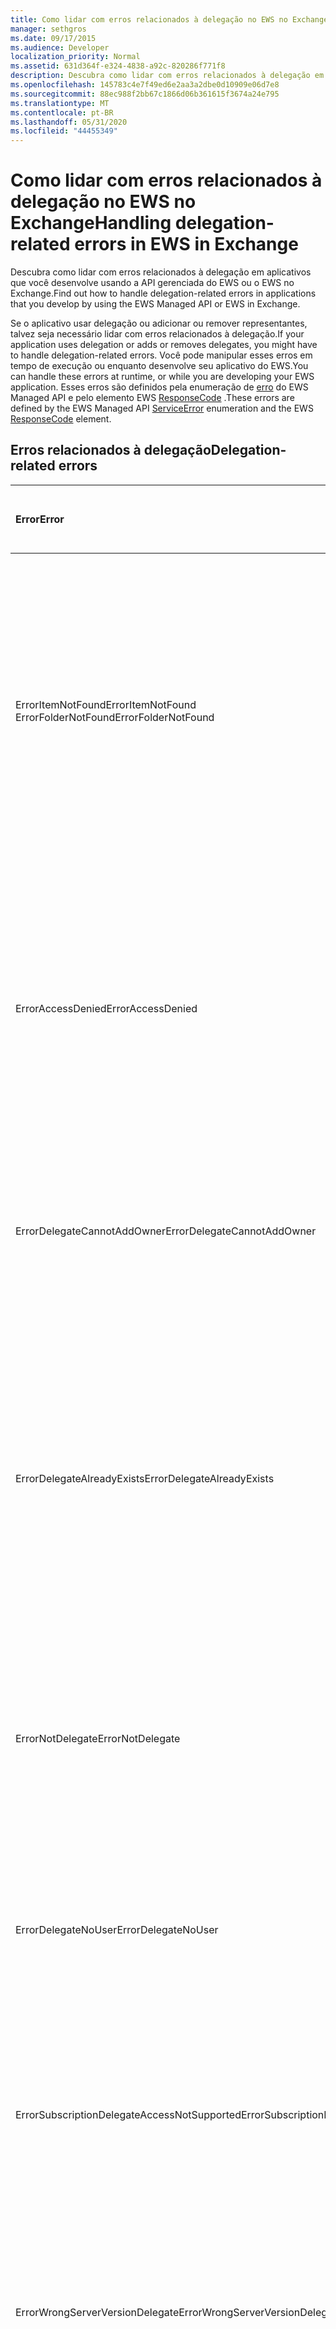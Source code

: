 ```yaml
---
title: Como lidar com erros relacionados à delegação no EWS no Exchange
manager: sethgros
ms.date: 09/17/2015
ms.audience: Developer
localization_priority: Normal
ms.assetid: 631d364f-e324-4838-a92c-820286f771f8
description: Descubra como lidar com erros relacionados à delegação em aplicativos que você desenvolve usando a API gerenciada do EWS ou o EWS no Exchange.
ms.openlocfilehash: 145783c4e7f49ed6e2aa3a2dbe0d10909e06d7e8
ms.sourcegitcommit: 88ec988f2bb67c1866d06b361615f3674a24e795
ms.translationtype: MT
ms.contentlocale: pt-BR
ms.lasthandoff: 05/31/2020
ms.locfileid: "44455349"
---
```

# <a name="handling-delegation-related-errors-in-ews-in-exchange"></a><span data-ttu-id="e7ccf-103">Como lidar com erros relacionados à delegação no EWS no Exchange</span><span class="sxs-lookup"><span data-stu-id="e7ccf-103">Handling delegation-related errors in EWS in Exchange</span></span>

<span data-ttu-id="e7ccf-104">Descubra como lidar com erros relacionados à delegação em aplicativos que você desenvolve usando a API gerenciada do EWS ou o EWS no Exchange.</span><span class="sxs-lookup"><span data-stu-id="e7ccf-104">Find out how to handle delegation-related errors in applications that you develop by using the EWS Managed API or EWS in Exchange.</span></span>
  
<span data-ttu-id="e7ccf-105">Se o aplicativo usar delegação ou adicionar ou remover representantes, talvez seja necessário lidar com erros relacionados à delegação.</span><span class="sxs-lookup"><span data-stu-id="e7ccf-105">If your application uses delegation or adds or removes delegates, you might have to handle delegation-related errors.</span></span> <span data-ttu-id="e7ccf-106">Você pode manipular esses erros em tempo de execução ou enquanto desenvolve seu aplicativo do EWS.</span><span class="sxs-lookup"><span data-stu-id="e7ccf-106">You can handle these errors at runtime, or while you are developing your EWS application.</span></span> <span data-ttu-id="e7ccf-107">Esses erros são definidos pela enumeração de [erro](https://msdn.microsoft.com/library/microsoft.exchange.webservices.data.serviceerror%28v=exchg.80%29.aspx) do EWS Managed API e pelo elemento EWS [ResponseCode](https://msdn.microsoft.com/library/4b84d670-74c9-4d6d-84e7-f0a9f76f0d93%28Office.15%29.aspx) .</span><span class="sxs-lookup"><span data-stu-id="e7ccf-107">These errors are defined by the EWS Managed API [ServiceError](https://msdn.microsoft.com/library/microsoft.exchange.webservices.data.serviceerror%28v=exchg.80%29.aspx) enumeration and the EWS [ResponseCode](https://msdn.microsoft.com/library/4b84d670-74c9-4d6d-84e7-f0a9f76f0d93%28Office.15%29.aspx) element.</span></span> 
  
## <a name="delegation-related-errors"></a><span data-ttu-id="e7ccf-108">Erros relacionados à delegação</span><span class="sxs-lookup"><span data-stu-id="e7ccf-108">Delegation-related errors</span></span>

|<span data-ttu-id="e7ccf-109">**Error**</span><span class="sxs-lookup"><span data-stu-id="e7ccf-109">**Error**</span></span>|<span data-ttu-id="e7ccf-110">**Ocorre quando você tenta...**</span><span class="sxs-lookup"><span data-stu-id="e7ccf-110">**Occurs when you try to…**</span></span>|<span data-ttu-id="e7ccf-111">**Manipulá-lo pelo …**</span><span class="sxs-lookup"><span data-stu-id="e7ccf-111">**Handle it by…**</span></span>|
|:-----|:-----|:-----|
|<span data-ttu-id="e7ccf-112">ErrorItemNotFound</span><span class="sxs-lookup"><span data-stu-id="e7ccf-112">ErrorItemNotFound</span></span>  <br/> <span data-ttu-id="e7ccf-113">ErrorFolderNotFound</span><span class="sxs-lookup"><span data-stu-id="e7ccf-113">ErrorFolderNotFound</span></span>  <br/> |<span data-ttu-id="e7ccf-114">Executar uma operação em uma caixa de correio, pasta ou item que você não tem acesso.</span><span class="sxs-lookup"><span data-stu-id="e7ccf-114">Perform an operation on a mailbox, folder, or item that you do not have access to.</span></span>  <br/> |<span data-ttu-id="e7ccf-115">Atualizando as permissões do representante para permitir que eles acessem a pasta ou o item chamando o método da API gerenciada do EWS [UpdateDelegates](https://msdn.microsoft.com/library/microsoft.exchange.webservices.data.exchangeservice.updatedelegates%28v=exchg.80%29.aspx) ou a operação EWS do [UpdateDelegate](https://msdn.microsoft.com/library/03f618ac-ad1a-4772-9b81-c5bb0f12d6ab%28Office.15%29.aspx) e, em seguida, repetindo a solicitação.</span><span class="sxs-lookup"><span data-stu-id="e7ccf-115">Updating the delegate's permissions to enable them to access the folder or item by calling the [UpdateDelegates](https://msdn.microsoft.com/library/microsoft.exchange.webservices.data.exchangeservice.updatedelegates%28v=exchg.80%29.aspx) EWS Managed API method or the [UpdateDelegate](https://msdn.microsoft.com/library/03f618ac-ad1a-4772-9b81-c5bb0f12d6ab%28Office.15%29.aspx) EWS operation, and then retrying the request.</span></span>  <br/> |
|<span data-ttu-id="e7ccf-116">ErrorAccessDenied</span><span class="sxs-lookup"><span data-stu-id="e7ccf-116">ErrorAccessDenied</span></span>  <br/> |<span data-ttu-id="e7ccf-117">Modifique um item que você não tem privilégios suficientes para modificar.</span><span class="sxs-lookup"><span data-stu-id="e7ccf-117">Modify an item that you do not have sufficient privileges to modify.</span></span>  <br/> |<span data-ttu-id="e7ccf-118">Atualização de suas permissões de representante chamando o método de API gerenciada do EWS **UpdateDelegate** ou a operação do EWS do **UpdateDelegate** e, em seguida, repetindo a solicitação.</span><span class="sxs-lookup"><span data-stu-id="e7ccf-118">Updating your delegate permissions by calling the **UpdateDelegate** EWS Managed API method or the **UpdateDelegate** EWS operation, and then retrying the request.</span></span>  <br/> |
|<span data-ttu-id="e7ccf-119">ErrorDelegateCannotAddOwner</span><span class="sxs-lookup"><span data-stu-id="e7ccf-119">ErrorDelegateCannotAddOwner</span></span>  <br/> |<span data-ttu-id="e7ccf-120">Tente adicionar o proprietário da caixa de correio como um representante à sua própria caixa de correio.</span><span class="sxs-lookup"><span data-stu-id="e7ccf-120">Attempt to add the mailbox owner as a delegate to their own mailbox.</span></span>  <br/> |<span data-ttu-id="e7ccf-121">[Adicionar um usuário diferente como um representante](how-to-add-and-remove-delegates-by-using-ews-in-exchange.md), não o proprietário da caixa de correio.</span><span class="sxs-lookup"><span data-stu-id="e7ccf-121">[Adding a different user as a delegate](how-to-add-and-remove-delegates-by-using-ews-in-exchange.md), not the mailbox owner.</span></span>  <br/> |
|<span data-ttu-id="e7ccf-122">ErrorDelegateAlreadyExists</span><span class="sxs-lookup"><span data-stu-id="e7ccf-122">ErrorDelegateAlreadyExists</span></span>  <br/> |<span data-ttu-id="e7ccf-123">Adicionar o representante quando o representante já existir.</span><span class="sxs-lookup"><span data-stu-id="e7ccf-123">Add the delegate when the delegate already exists.</span></span>  <br/> |<span data-ttu-id="e7ccf-124">Não faz nada, porque o representante já existe para o proprietário da caixa de correio.</span><span class="sxs-lookup"><span data-stu-id="e7ccf-124">Doing nothing, because the delegate already exists for the mailbox owner.</span></span> <span data-ttu-id="e7ccf-125">Ou, se você estiver tentando alterar as permissões de um representante existente, use o método **UpdateDelegates** ou a operação **UpdateDelegate** .</span><span class="sxs-lookup"><span data-stu-id="e7ccf-125">Or, if you're trying to change the permissions of an existing delegate, then use the **UpdateDelegates** method or the **UpdateDelegate** operation.</span></span>  <br/> |
|<span data-ttu-id="e7ccf-126">ErrorNotDelegate</span><span class="sxs-lookup"><span data-stu-id="e7ccf-126">ErrorNotDelegate</span></span>  <br/> |<span data-ttu-id="e7ccf-127">Modificar permissões de representante para um usuário que não tem permissões de representante para a caixa de correio.</span><span class="sxs-lookup"><span data-stu-id="e7ccf-127">Modify delegate permissions for a user who has no delegate permissions for the mailbox.</span></span>  <br/> |<span data-ttu-id="e7ccf-128">[Adicionar o usuário como um representante](how-to-add-and-remove-delegates-by-using-ews-in-exchange.md) para a caixa de correio antes de tentar atualizar ou remover suas permissões.</span><span class="sxs-lookup"><span data-stu-id="e7ccf-128">[Adding the user as a delegate](how-to-add-and-remove-delegates-by-using-ews-in-exchange.md) for the mailbox before attempting to update or remove their permissions.</span></span>  <br/> |
|<span data-ttu-id="e7ccf-129">ErrorDelegateNoUser</span><span class="sxs-lookup"><span data-stu-id="e7ccf-129">ErrorDelegateNoUser</span></span>  <br/> |<span data-ttu-id="e7ccf-130">Modificar permissões de representante para um usuário que não está no AD DS (serviço de domínio Active Directory).</span><span class="sxs-lookup"><span data-stu-id="e7ccf-130">Modify delegate permissions for a user who is not in Active Directory Domain Service (AD DS).</span></span>  <br/> |<span data-ttu-id="e7ccf-131">Criar o usuário no AD DS ou corrigir as informações de representante na solicitação.</span><span class="sxs-lookup"><span data-stu-id="e7ccf-131">Creating the user in AD DS, or correcting the delegate information in the request.</span></span>  <br/> |
|<span data-ttu-id="e7ccf-132">ErrorSubscriptionDelegateAccessNotSupported</span><span class="sxs-lookup"><span data-stu-id="e7ccf-132">ErrorSubscriptionDelegateAccessNotSupported</span></span>  <br/> |<span data-ttu-id="e7ccf-133">Use um representante para inscrever-se em notificações em nome do proprietário da caixa de correio.</span><span class="sxs-lookup"><span data-stu-id="e7ccf-133">Use a delegate to subscribe to notifications on behalf of the mailbox owner.</span></span>  <br/> |<span data-ttu-id="e7ccf-134">Assinatura de notificações como o proprietário da caixa de correio.</span><span class="sxs-lookup"><span data-stu-id="e7ccf-134">Subscribing to notifications as the mailbox owner.</span></span>  <br/> |
|<span data-ttu-id="e7ccf-135">ErrorWrongServerVersionDelegate</span><span class="sxs-lookup"><span data-stu-id="e7ccf-135">ErrorWrongServerVersionDelegate</span></span>  <br/> |<span data-ttu-id="e7ccf-136">Faça uma solicitação de um representante que tenha uma versão de servidor diferente do servidor de caixa de correio da entidade de segurança.</span><span class="sxs-lookup"><span data-stu-id="e7ccf-136">Make a request from a delegate that has a different server version than the principal's mailbox server.</span></span>  <br/> |<span data-ttu-id="e7ccf-137">Usando um representante ou adicionando um delegado cuja caixa de correio tem a mesma versão do servidor do proprietário da caixa de correio.</span><span class="sxs-lookup"><span data-stu-id="e7ccf-137">Using a delegate or adding a delegate whose mailbox has the same server version as the mailbox owner.</span></span>  <br/> |
|<span data-ttu-id="e7ccf-138">ErrorMissingEmailAddress</span><span class="sxs-lookup"><span data-stu-id="e7ccf-138">ErrorMissingEmailAddress</span></span>  <br/> |<span data-ttu-id="e7ccf-139">Faça uma solicitação usando uma conta de representante que não tenha uma caixa de correio.</span><span class="sxs-lookup"><span data-stu-id="e7ccf-139">Make a request using a delegate account that does not have a mailbox.</span></span>  <br/> |<span data-ttu-id="e7ccf-140">Adição de uma caixa de correio à conta do representante.</span><span class="sxs-lookup"><span data-stu-id="e7ccf-140">Adding a mailbox to the delegate's account.</span></span>  <br/> |
   
## <a name="see-also"></a><span data-ttu-id="e7ccf-141">Também consulte</span><span class="sxs-lookup"><span data-stu-id="e7ccf-141">See also</span></span>


- [<span data-ttu-id="e7ccf-142">Acesso de representante e EWS no Exchange</span><span class="sxs-lookup"><span data-stu-id="e7ccf-142">Delegate access and EWS in Exchange</span></span>](delegate-access-and-ews-in-exchange.md)
    
- [<span data-ttu-id="e7ccf-143">Ferramentas e recursos para a solução de problemas de aplicativos do EWS para Exchange</span><span class="sxs-lookup"><span data-stu-id="e7ccf-143">Tools and resources for troubleshooting EWS applications for Exchange</span></span>](tools-and-resources-for-troubleshooting-ews-applications-for-exchange.md)
    

